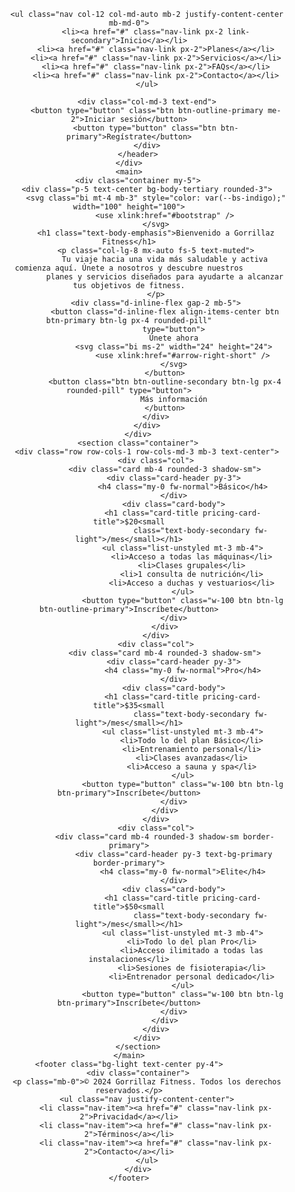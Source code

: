 <!DOCTYPE html>
<head>
    <meta charset="UTF-8">
<html>
    <meta name="viewport" content="width=device-width, initial-scale=1.0">
    <title>Gorrillaz Fitness</title>
    <link href="https://cdn.jsdelivr.net/npm/bootstrap@5.3.3/dist/css/bootstrap.min.css" rel="stylesheet"
        integrity="sha384-QWTKZyjpPEjISv5WaRU9OFeRpok6YctnYmDr5pNlyT2bRjXh0JMhjY6hW+ALEwIH" crossorigin="anonymous">
    <script src="https://cdn.jsdelivr.net/npm/bootstrap@5.3.3/dist/js/bootstrap.bundle.min.js"
        integrity="sha384-YvpcrYf0tY3lHB60NNkmXc5s9fDVZLESaAA55NDzOxhy9GkcIdslK1eN7N6jIeHz"
        crossorigin="anonymous"></script>
</head>

<body>
    <div class="container">
        <header
            class="d-flex flex-wrap align-items-center justify-content-center justify-content-md-between py-3 mb-4 border-bottom">
            <div class="col-md-3 mb-2 mb-md-0">
                <a href="/" class="d-inline-flex link-body-emphasis text-decoration-none">
                    <svg class="bi" width="40" height="32" role="img" aria-label="Bootstrap">
                        <use xlink:href="#bootstrap" />
                    </svg>
                </a>
            </div>

            <ul class="nav col-12 col-md-auto mb-2 justify-content-center mb-md-0">
                <li><a href="#" class="nav-link px-2 link-secondary">Inicio</a></li>
                <li><a href="#" class="nav-link px-2">Planes</a></li>
                <li><a href="#" class="nav-link px-2">Servicios</a></li>
                <li><a href="#" class="nav-link px-2">FAQs</a></li>
                <li><a href="#" class="nav-link px-2">Contacto</a></li>
            </ul>

            <div class="col-md-3 text-end">
                <button type="button" class="btn btn-outline-primary me-2">Iniciar sesión</button>
                <button type="button" class="btn btn-primary">Regístrate</button>
            </div>
        </header>
    </div>
    <main>
        <div class="container my-5">
            <div class="p-5 text-center bg-body-tertiary rounded-3">
                <svg class="bi mt-4 mb-3" style="color: var(--bs-indigo);" width="100" height="100">
                    <use xlink:href="#bootstrap" />
                </svg>
                <h1 class="text-body-emphasis">Bienvenido a Gorrillaz Fitness</h1>
                <p class="col-lg-8 mx-auto fs-5 text-muted">
                    Tu viaje hacia una vida más saludable y activa comienza aquí. Únete a nosotros y descubre nuestros
                    planes y servicios diseñados para ayudarte a alcanzar tus objetivos de fitness.
                </p>
                <div class="d-inline-flex gap-2 mb-5">
                    <button class="d-inline-flex align-items-center btn btn-primary btn-lg px-4 rounded-pill"
                        type="button">
                        Únete ahora
                        <svg class="bi ms-2" width="24" height="24">
                            <use xlink:href="#arrow-right-short" />
                        </svg>
                    </button>
                    <button class="btn btn-outline-secondary btn-lg px-4 rounded-pill" type="button">
                        Más información
                    </button>
                </div>
            </div>
        </div>
        <section class="container">
            <div class="row row-cols-1 row-cols-md-3 mb-3 text-center">
                <div class="col">
                    <div class="card mb-4 rounded-3 shadow-sm">
                        <div class="card-header py-3">
                            <h4 class="my-0 fw-normal">Básico</h4>
                        </div>
                        <div class="card-body">
                            <h1 class="card-title pricing-card-title">$20<small
                                    class="text-body-secondary fw-light">/mes</small></h1>
                            <ul class="list-unstyled mt-3 mb-4">
                                <li>Acceso a todas las máquinas</li>
                                <li>Clases grupales</li>
                                <li>1 consulta de nutrición</li>
                                <li>Acceso a duchas y vestuarios</li>
                            </ul>
                            <button type="button" class="w-100 btn btn-lg btn-outline-primary">Inscríbete</button>
                        </div>
                    </div>
                </div>
                <div class="col">
                    <div class="card mb-4 rounded-3 shadow-sm">
                        <div class="card-header py-3">
                            <h4 class="my-0 fw-normal">Pro</h4>
                        </div>
                        <div class="card-body">
                            <h1 class="card-title pricing-card-title">$35<small
                                    class="text-body-secondary fw-light">/mes</small></h1>
                            <ul class="list-unstyled mt-3 mb-4">
                                <li>Todo lo del plan Básico</li>
                                <li>Entrenamiento personal</li>
                                <li>Clases avanzadas</li>
                                <li>Acceso a sauna y spa</li>
                            </ul>
                            <button type="button" class="w-100 btn btn-lg btn-primary">Inscríbete</button>
                        </div>
                    </div>
                </div>
                <div class="col">
                    <div class="card mb-4 rounded-3 shadow-sm border-primary">
                        <div class="card-header py-3 text-bg-primary border-primary">
                            <h4 class="my-0 fw-normal">Elite</h4>
                        </div>
                        <div class="card-body">
                            <h1 class="card-title pricing-card-title">$50<small
                                    class="text-body-secondary fw-light">/mes</small></h1>
                            <ul class="list-unstyled mt-3 mb-4">
                                <li>Todo lo del plan Pro</li>
                                <li>Acceso ilimitado a todas las instalaciones</li>
                                <li>Sesiones de fisioterapia</li>
                                <li>Entrenador personal dedicado</li>
                            </ul>
                            <button type="button" class="w-100 btn btn-lg btn-primary">Inscríbete</button>
                        </div>
                    </div>
                </div>
            </div>
        </section>
    </main>
    <footer class="bg-light text-center py-4">
        <div class="container">
            <p class="mb-0">© 2024 Gorrillaz Fitness. Todos los derechos reservados.</p>
            <ul class="nav justify-content-center">
                <li class="nav-item"><a href="#" class="nav-link px-2">Privacidad</a></li>
                <li class="nav-item"><a href="#" class="nav-link px-2">Términos</a></li>
                <li class="nav-item"><a href="#" class="nav-link px-2">Contacto</a></li>
            </ul>
        </div>
    </footer>
</body>
</html>
